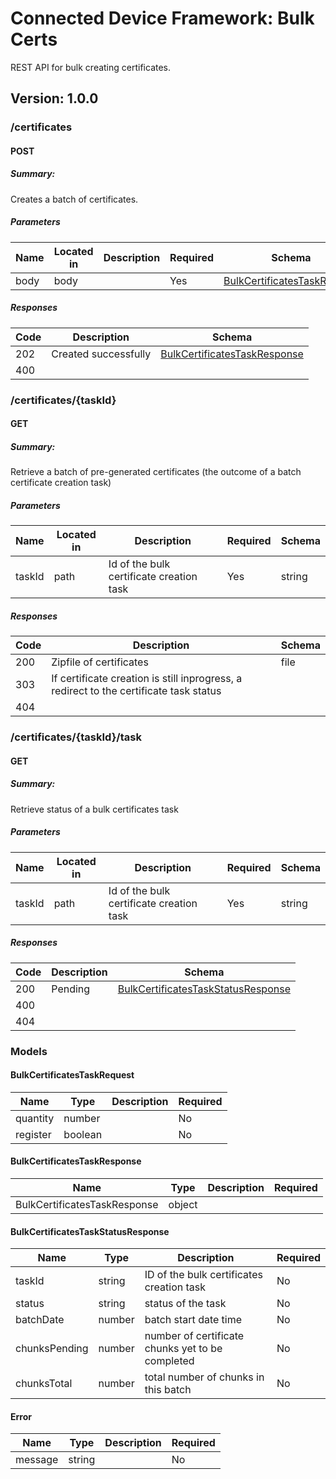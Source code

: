 # Connected Device Framework: Bulk Certs
REST API for bulk creating certificates.

## Version: 1.0.0

### /certificates

#### POST
##### Summary:

Creates a batch of certificates.


##### Parameters

| Name | Located in | Description | Required | Schema |
| ---- | ---------- | ----------- | -------- | ---- |
| body | body |  | Yes | [BulkCertificatesTaskRequest](#bulkcertificatestaskrequest) |

##### Responses

| Code | Description | Schema |
| ---- | ----------- | ------ |
| 202 | Created successfully | [BulkCertificatesTaskResponse](#bulkcertificatestaskresponse) |
| 400 |  |  |

### /certificates/{taskId}

#### GET
##### Summary:

Retrieve a batch of pre-generated certificates (the outcome of a batch certificate creation task)

##### Parameters

| Name | Located in | Description | Required | Schema |
| ---- | ---------- | ----------- | -------- | ---- |
| taskId | path | Id of the bulk certificate creation task | Yes | string |

##### Responses

| Code | Description | Schema |
| ---- | ----------- | ------ |
| 200 | Zipfile of certificates | file |
| 303 | If certificate creation is still inprogress, a redirect to the certificate task status |  |
| 404 |  |  |

### /certificates/{taskId}/task

#### GET
##### Summary:

Retrieve status of a bulk certificates task

##### Parameters

| Name | Located in | Description | Required | Schema |
| ---- | ---------- | ----------- | -------- | ---- |
| taskId | path | Id of the bulk certificate creation task | Yes | string |

##### Responses

| Code | Description | Schema |
| ---- | ----------- | ------ |
| 200 | Pending | [BulkCertificatesTaskStatusResponse](#bulkcertificatestaskstatusresponse) |
| 400 |  |  |
| 404 |  |  |

### Models


#### BulkCertificatesTaskRequest

| Name | Type | Description | Required |
| ---- | ---- | ----------- | -------- |
| quantity | number |  | No |
| register | boolean |  | No |

#### BulkCertificatesTaskResponse

| Name | Type | Description | Required |
| ---- | ---- | ----------- | -------- |
| BulkCertificatesTaskResponse | object |  |  |

#### BulkCertificatesTaskStatusResponse

| Name | Type | Description | Required |
| ---- | ---- | ----------- | -------- |
| taskId | string | ID of the bulk certificates creation task | No |
| status | string | status of the task | No |
| batchDate | number | batch start date time | No |
| chunksPending | number | number of certificate chunks yet to be completed | No |
| chunksTotal | number | total number of chunks in this batch | No |

#### Error

| Name | Type | Description | Required |
| ---- | ---- | ----------- | -------- |
| message | string |  | No |